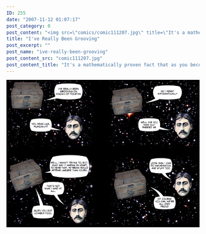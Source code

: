 ```yaml
---
ID: 255
date: "2007-11-12 01:07:17"
post_category: 0
post_content: "<img src=\"comics/comic111207.jpg\" title=\"It's a mathematically proven fact that as you become older and body-less, your brain slows down.\" />"
title: "I've Really Been Grooving"
post_excerpt: ""
post_name: "ive-really-been-grooving"
post_content_src: "comic111207.jpg"
post_content_title: "It's a mathematically proven fact that as you become older and body-less, your brain slows down."
---
```



[![It's a mathematically proven fact that as you become older and body-less, your brain slows down.](/comics-hi-res/comic111207.jpg)](/comics-hi-res/comic111207.jpg)
